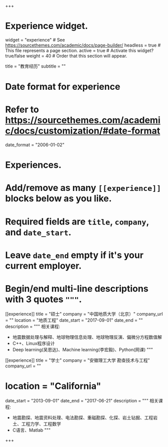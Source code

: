 +++
# Experience widget.
widget = "experience"  # See https://sourcethemes.com/academic/docs/page-builder/
headless = true  # This file represents a page section.
active = true  # Activate this widget? true/false
weight = 40  # Order that this section will appear.

title = "教育经历"
subtitle = ""

# Date format for experience
#   Refer to https://sourcethemes.com/academic/docs/customization/#date-format
date_format = "2006-01-02"

# Experiences.
#   Add/remove as many `[[experience]]` blocks below as you like.
#   Required fields are `title`, `company`, and `date_start`.
#   Leave `date_end` empty if it's your current employer.
#   Begin/end multi-line descriptions with 3 quotes `"""`.
[[experience]]
  title = "硕士"
  company = "中国地质大学（北京）"
  company_url = ""
  location = "地质工程"
  date_start = "2017-09-01"
  date_end = ""
  description = """
  相关课程:
  
  * 地震数据处理与解释、地球物理信息处理、地球物理反演、偏微分方程数值解
  * C++、Linux程序设计
  * Deep learning(吴恩达)、Machine learning(李宏毅)、Python(网课)
  """

[[experience]]
  title = "学士"
  company = "安徽理工大学         勘查技术与工程"
  company_url = ""
  # location = "California"
  date_start = "2013-09-01"
  date_end = "2017-06-21"
  description = """
  相关课程:
  
  * 地震勘探、地震资料处理、电法勘探、重磁勘探、化探、岩土钻掘、工程岩土、工程力学、工程数学
  * C语言、Matlab
  """

+++
